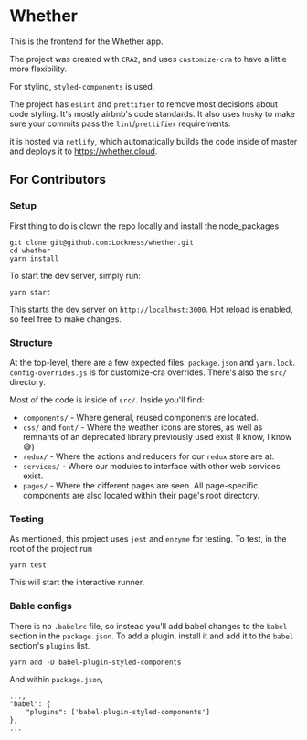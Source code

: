 # Whether

This is the frontend for the Whether app. 

The project was created with `CRA2`, and uses `customize-cra` to have a little more flexibility.

For styling, `styled-components` is used.

The project has `eslint` and `prettifier` to remove most decisions about code styling. It's mostly airbnb's code standards. It also uses `husky` to make sure your commits pass the `lint`/`prettifier` requirements.

it is hosted via `netlify`, which automatically builds the code inside of master and deploys it to https://whether.cloud. 

## For Contributors

### Setup
First thing to do is clown the repo locally and install the node_packages
```
git clone git@github.com:Lockness/whether.git
cd whether
yarn install
```

To start the dev server, simply run:
```
yarn start
```
This starts the dev server on `http://localhost:3000`. Hot reload is enabled, so feel free to make changes.

### Structure

At the top-level, there are a few expected files: `package.json` and `yarn.lock`. `config-overrides.js` is for customize-cra overrides. There's also the `src/` directory. 

Most of the code is inside of `src/`. Inside you'll find:
- `components/` - Where general, reused components are located. 
- `css/` and `font/` - Where the weather icons are stores, as well as remnants of an deprecated library previously used exist  (I know, I know 😅)
- `redux/` - Where the actions and reducers for our `redux` store are at.
- `services/` - Where our modules to interface with other web services exist.
- `pages/` - Where the different pages are seen. All page-specific components are also located within their page's root directory. 

### Testing

As mentioned, this project uses `jest` and `enzyme` for testing. To test, in the root of the project run 
```
yarn test
```
This will start the interactive runner.

### Bable configs

There is no `.babelrc` file, so instead you'll add babel changes to the `babel` section in the `package.json`. To add a plugin, install it and add it to the `babel` section's `plugins` list. 
```
yarn add -D babel-plugin-styled-components
```

And within `package.json`,
```
...,
"babel": {
    "plugins": ['babel-plugin-styled-components']
},
...
```
